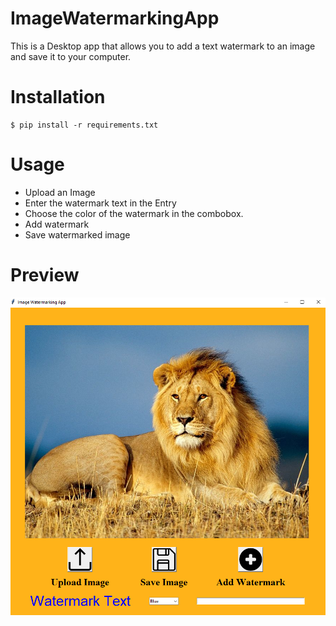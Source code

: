 # ImageWatermarkingApp
This is a Desktop app that allows you to add a text watermark to an image and save it to your computer.
# Installation
```
$ pip install -r requirements.txt
```
# Usage
- Upload an Image
- Enter the watermark text in the Entry
- Choose the color of the watermark in the combobox.
- Add watermark
- Save watermarked image
# Preview
<img src="preview.png">
